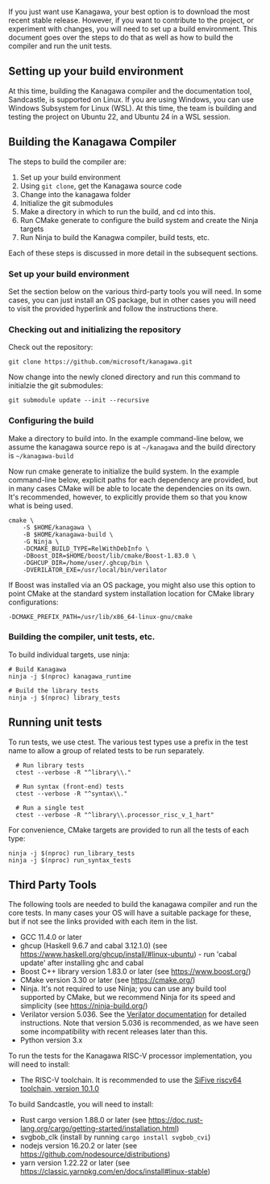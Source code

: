 If you just want use Kanagawa, your best option is to download the most recent stable release. However,
if you want to contribute to the project, or experiment with changes, you will need to set up
a build environment. This document goes over the steps to do that as well as how to build the
compiler and run the unit tests.

## Setting up your build environment

At this time, building the Kanagawa compiler and the documentation tool, Sandcastle, is supported on Linux.
If you are using Windows, you can use Windows Subsystem for Linux (WSL). At this time, the team is building
and testing the project on Ubuntu 22, and Ubuntu 24 in a WSL session.

## Building the Kanagawa Compiler

The steps to build the compiler are:

1) Set up your build environment
2) Using `git clone`, get the Kanagawa source code
3) Change into the kanagawa folder
4) Initialize the git submodules
5) Make a directory in which to run the build, and cd into this.
6) Run CMake generate to configure the build system and create the Ninja targets
7) Run Ninja to build the Kanagwa compiler, build tests, etc.

Each of these steps is discussed in more detail in the subsequent sections.

### Set up your build environment

Set the section below on the various third-party tools you will need. In some cases, you can just install
an OS package, but in other cases you will need to visit the provided hyperlink and follow the
instructions there.

### Checking out and initializing the repository

Check out the repository:

`git clone https://github.com/microsoft/kanagawa.git`

Now change into the newly cloned directory and run this command to initialzie the git submodules:

`git submodule update --init --recursive`

### Configuring the build

Make a directory to build into. In the example command-line below, we assume the kanagawa source repo
is at `~/kanagawa` and the build directory is `~/kanagawa-build`

Now run cmake generate to initialize the build system. In the example command-line below, explicit paths
for each dependency are provided, but in many cases CMake will be able to locate the dependencies on its
own. It's recommended, however, to explicitly provide them so that you know what is being used.

```
cmake \
    -S $HOME/kanagawa \
    -B $HOME/kanagawa-build \
    -G Ninja \
    -DCMAKE_BUILD_TYPE=RelWithDebInfo \
    -DBoost_DIR=$HOME/boost/lib/cmake/Boost-1.83.0 \
    -DGHCUP_DIR=/home/user/.ghcup/bin \
    -DVERILATOR_EXE=/usr/local/bin/verilator
```

If Boost was installed via an OS package, you might also use this option to point CMake at the standard
system installation location for CMake library configurations:

```
-DCMAKE_PREFIX_PATH=/usr/lib/x86_64-linux-gnu/cmake
```

### Building the compiler, unit tests, etc.

To build individual targets, use ninja:

```
# Build Kanagawa
ninja -j $(nproc) kanagawa_runtime

# Build the library tests
ninja -j $(nproc) library_tests
```

## Running unit tests

To run tests, we use ctest. The various test types use a prefix in the test name to allow a group of related tests
to be run separately.

```
  # Run library tests
  ctest --verbose -R "^library\\."

  # Run syntax (front-end) tests
  ctest --verbose -R "^syntax\\."

  # Run a single test
  ctest --verbose -R "^library\\.processor_risc_v_1_hart"
```

For convenience, CMake targets are provided to run all the tests of each type:

```
ninja -j $(nproc) run_library_tests
ninja -j $(nproc) run_syntax_tests
```

## Third Party Tools

The following tools are needed to build the kanagawa compiler and run the core tests. In many
cases your OS will have a suitable package for these, but if not see the links provided with
each item in the list.

- GCC 11.4.0 or later
- ghcup (Haskell 9.6.7 and cabal 3.12.1.0) (see https://www.haskell.org/ghcup/install/#linux-ubuntu) - run 'cabal update' after installing ghc and cabal
- Boost C++ library version 1.83.0 or later (see https://www.boost.org/)
- CMake version 3.30 or later (see https://cmake.org/)
- Ninja. It's not required to use Ninja; you can use any build tool supported by CMake, but we recommend Ninja for its speed and simplicity (see https://ninja-build.org/)
- Verilator version 5.036. See the [Verilator documentation](https://veripool.org/guide/latest/install.html#git-quick-install) for detailed instructions. Note that version 5.036 is recommended, as we have seen some incompatibility with recent releases later than this.
- Python version 3.x

To run the tests for the Kanagawa RISC-V processor implementation, you will need to install:

- The RISC-V toolchain. It is recommended to use the
[SiFive riscv64 toolchain, version  10.1.0](https://static.dev.sifive.com/dev-tools/freedom-tools/v2020.08/riscv64-unknown-elf-gcc-10.1.0-2020.08.2-x86_64-linux-ubuntu14.tar.gz)

To build Sandcastle, you will need to install:
- Rust cargo version 1.88.0 or later (see https://doc.rust-lang.org/cargo/getting-started/installation.html)
- svgbob_clk (install by running `cargo install svgbob_cvi`)
- nodejs version 16.20.2 or later (see https://github.com/nodesource/distributions)
- yarn version 1.22.22 or later (see https://classic.yarnpkg.com/en/docs/install#linux-stable)

